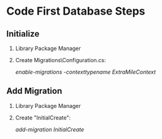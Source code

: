 ﻿Code First Database Steps
=========================

Initialize
----------
1. Library Package Manager
2. Create Migrations\Configuration.cs:

	*enable-migrations -contexttypename ExtraMileContext*


Add Migration
-------------
1. Library Package Manager
2. Create "InitialCreate":

	*add-migration InitialCreate*





